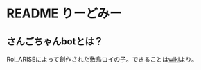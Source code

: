# README りーどみー
## さんごちゃんbotとは？
Roi_ARISEによって創作された敷島ロイの子。できることは[wiki](https://github.com/RoiARISE/sango_chan/wiki)より。
